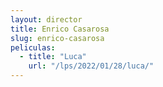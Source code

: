 ```yaml
---
layout: director
title: Enrico Casarosa
slug: enrico-casarosa
peliculas:
  - title: "Luca"
    url: "/lps/2022/01/28/luca/"
---
```

